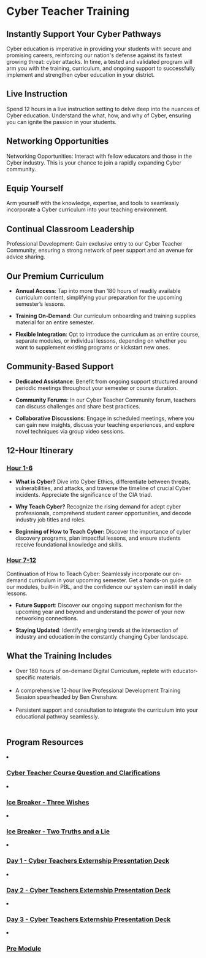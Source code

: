 <h1>Cyber Teacher Training</h1>



<h2>Instantly Support Your Cyber Pathways</h2>
<p1>Cyber education is imperative in providing your students with secure and promising careers, reinforcing our nation's defense against its fastest growing threat: cyber attacks. In time, a tested and validated program will arm you with the training, curriculum, and ongoing support to successfully implement and strengthen cyber education in your district.</p1><br>

<h2>Live Instruction</h2>
<p1>Spend 12 hours in a live instruction setting to delve deep into the nuances of Cyber education. Understand the what, how, and why of Cyber, ensuring you can ignite the passion in your students.</p1><br>

<h2>Networking Opportunities</h2>
<p1>Networking Opportunities: Interact with fellow educators and those in the Cyber industry. This is your chance to join a rapidly expanding Cyber community.</p1> <br>

<h2>Equip Yourself</h2>
<p1>Arm yourself with the knowledge, expertise, and tools to seamlessly incorporate a Cyber curriculum into your teaching environment.</p1><br>

<h2>Continual Classroom Leadership</h2>
<p1>Professional Development: Gain exclusive entry to our Cyber Teacher Community, ensuring a strong network of peer support and an avenue for advice sharing.</p1><br>

<h2>Our Premium Curriculum</h2>
<ul>
 <li>
  
  **Annual Access**: Tap into more than 180 hours of readily available curriculum content, simplifying your preparation for the upcoming semester’s lessons.</li>
 <li>
  
   **Training On-Demand**: Our curriculum onboarding and training supplies material for an entire semester.</li>
 <li>
   
   **Flexible Integration**: Opt to introduce the curriculum as an entire course, separate modules, or individual lessons, depending on whether you want to supplement existing programs or kickstart new ones.</li>
</ul>


<h2>Community-Based Support</h2>
<ul>
<li>
  
  **Dedicated Assistance**: Benefit from ongoing support structured around periodic meetings throughout your semester or course duration.</li>
<li>
  
  **Community Forums**: In our Cyber Teacher Community forum, teachers can discuss challenges and share best practices.</li>
<li>
  
  **Collaborative Discussions**: Engage in scheduled meetings, where you can gain new insights, discuss your teaching experiences, and explore novel techniques via group video sessions.</li>
  
</ul>

<h2>12-Hour Itinerary</h2>

<h3><ins> Hour 1-6</ins></h3>
<p1>
<ul>
<li>
  
  **What is Cyber?** Dive into Cyber Ethics, differentiate between threats, vulnerabilities, and attacks, and traverse the timeline of crucial Cyber incidents. Appreciate the significance of the CIA triad.</li>

<li>
  
  **Why Teach Cyber?** Recognize the rising demand for adept cyber professionals, comprehend student career opportunities, and decode industry job titles and roles.</li>

<li>
  
  **Beginning of How to Teach Cyber:** Discover the importance of cyber discovery programs, plan impactful lessons, and ensure students receive foundational knowledge and skills.
</p1> </li> </ul>

<h3><ins>Hour 7-12</ins></h3>
<p1>Continuation of How to Teach Cyber: Seamlessly incorporate our on-demand curriculum in your upcoming semester. Get a hands-on guide on our modules, built-in PBL, and the confidence our system can instill in daily lessons.</p1><br>

<ul>
<li>
  
  **Future Support**: Discover our ongoing support mechanism for the upcoming year and beyond and understand the power of your new networking connections.</li>
<li>
  
  **Staying Updated**: Identify emerging trends at the intersection of industry and education in the constantly changing Cyber landscape.</li>
</ul>


<h2>What the Training Includes</h2>

<ul>
<li>Over 180 hours of on-demand Digital Curriculum, replete with educator-specific materials.</li><br>

<li>A comprehensive 12-hour live Professional Development Training Session spearheaded by Ben Crenshaw.</li><br>

<li>Persistent support and consultation to integrate the curriculum into your educational pathway seamlessly.</li><br>

</ul>


<h2> Program Resources</h2>

<li><h3><a href="https://docs.google.com/document/d/1vEkg3qduKZIfwHZ8Kt-db_NYFIdtCLwS/edit?usp=sharing&ouid=110228847857413878764&rtpof=true&sd=true">Cyber Teacher Course Question and Clarifications</a></h3></li>
<li><h3><a href="https://drive.google.com/file/d/1L1tZ0L5JKLdmxPPBG3ezH0xVxEWEWOh2/view?usp=sharing">Ice Breaker - Three Wishes</a></h3></li>
<li><h3><a href="https://drive.google.com/file/d/1THicH_SXJll7RYWQNAaACo7jUFTVCG03/view?usp=sharing">Ice Breaker - Two Truths and a Lie</a></h3></li>
<li><h3><a href="https://docs.google.com/presentation/d/1x78va9DeFV8yH2Eb6kYQT_KLm335Rb7x/edit?usp=sharing&ouid=110228847857413878764&rtpof=true&sd=true">Day 1 - Cyber Teachers Externship Presentation Deck</a></h3></li>
<li><h3><a href="https://docs.google.com/presentation/d/14v-ZQVpcIBnu9QCT3l7vk58Zc8-ehY__/edit?usp=sharing&ouid=110228847857413878764&rtpof=true&sd=true">Day 2 - Cyber Teachers Externship Presentation Deck</a></h3></li>
<li><h3><a href="https://docs.google.com/presentation/d/1MOO-fELCooaPSUZaY0XN7ktBSZXnthfP/edit?usp=sharing&ouid=110228847857413878764&rtpof=true&sd=true">Day 3 - Cyber Teachers Externship Presentation Deck</a></h3></li>
<li><h3><a href="https://docs.google.com/presentation/d/1SuEMAUkRephVSbMp4Zit7DYBnTTls5-3/edit?usp=sharing&ouid=110228847857413878764&rtpof=true&sd=true">Pre Module</a></h3></li>

